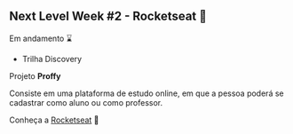 ## Next Level Week #2 - Rocketseat :rocket:

Em andamento ⌛

- Trilha Discovery

Projeto <b>Proffy</b>

Consiste em uma plataforma de estudo online, em que a pessoa poderá se cadastrar como aluno ou como professor.

Conheça a <a href="https://rocketseat.com.br/">Rocketseat</a> 💜
